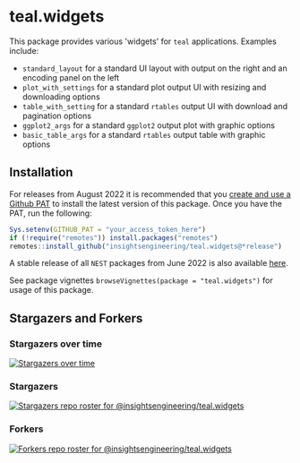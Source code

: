 # teal.widgets

This package provides various 'widgets' for `teal` applications. Examples include:

- `standard_layout` for a standard UI layout with output on the right and an encoding panel on the left
- `plot_with_settings` for a standard plot output UI with resizing and downloading options
- `table_with_setting` for a standard `rtables` output UI with download and pagination options
- `ggplot2_args` for a standard `ggplot2` output plot with graphic options
- `basic_table_args` for a standard `rtables` output table with graphic options

## Installation

For releases from August 2022 it is recommended that you [create and use a Github PAT](https://docs.github.com/en/github/authenticating-to-github/keeping-your-account-and-data-secure/creating-a-personal-access-token) to install the latest version of this package. Once you have the PAT, run the following:

```r
Sys.setenv(GITHUB_PAT = "your_access_token_here")
if (!require("remotes")) install.packages("remotes")
remotes::install_github("insightsengineering/teal.widgets@*release")
```

A stable release of all `NEST` packages from June 2022 is also available [here](https://github.com/insightsengineering/depository#readme).

See package vignettes `browseVignettes(package = "teal.widgets")` for usage of this package.

## Stargazers and Forkers

### Stargazers over time

[![Stargazers over time](https://starchart.cc/insightsengineering/teal.widgets.svg)](https://starchart.cc/insightsengineering/teal.widgets)

### Stargazers

[![Stargazers repo roster for @insightsengineering/teal.widgets](https://reporoster.com/stars/insightsengineering/teal.widgets)](https://github.com/insightsengineering/teal.widgets/stargazers)

### Forkers

[![Forkers repo roster for @insightsengineering/teal.widgets](https://reporoster.com/forks/insightsengineering/teal.widgets)](https://github.com/insightsengineering/teal.widgets/network/members)

